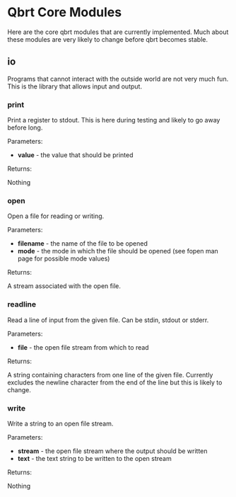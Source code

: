 # Qbrt Core Modules

Here are the core qbrt modules that are currently implemented.
Much about these modules are very likely to change before qbrt becomes
stable.

## io

Programs that cannot interact with the outside world are not
very much fun. This is the library that allows input and output.

### print

Print a register to stdout. This is here during testing and likely to
go away before long.

Parameters:

* **value** - the value that should be printed

Returns:

Nothing

### open

Open a file for reading or writing.

Parameters:

* **filename** - the name of the file to be opened
* **mode** - the mode in which the file should be opened (see fopen man page for possible mode values)

Returns:

A stream associated with the open file.

### readline

Read a line of input from the given file. Can be stdin, stdout or stderr.

Parameters:

* **file** - the open file stream from which to read

Returns:

A string containing characters from one line of the given file.
Currently excludes the newline character from the end of the line
but this is likely to change.

### write

Write a string to an open file stream.

Parameters:

* **stream** - the open file stream where the output should be written
* **text** - the text string to be written to the open stream

Returns:

Nothing
